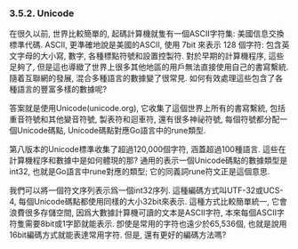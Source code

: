 ### 3.5.2. Unicode


在很久以前, 世界比較簡單的, 起碼計算機就隻有一個ASCII字符集: 美國信息交換標準代碼. ASCII, 更準確地說是美國的ASCII, 使用 7bit 來表示 128 個字符: 包含英文字母的大小寫, 數字, 各種標點符號和設置控製符. 對於早期的計算機程序, 這些足夠了, 但是這也導緻了世界上很多其他地區的用戶無法直接使用自己的書寫繫統. 隨着互聯網的發展, 混合多種語言的數據變了很常見. 如何有效處理這些包含了各種語言的豐富多樣的數據呢?

答案就是使用Unicode(unicode.org), 它收集了這個世界上所有的書寫繫統, 包括重音符號和其他變音符號, 製表符和迴車符, 還有很多神祕符號, 每個符號都分配一個Unicode碼點, Unicode碼點對應Go語言中的rune類型.

第八版本的Unicode標準收集了超過120,000個字符, 涵蓋超過100種語言. 這些在計算機程序和數據中是如何體現的那? 通用的表示一個Unicode碼點的數據類型是int32, 也就是Go語言中rune對應的類型; 它的同義詞rune符文正是這個意思.

我們可以將一個符文序列表示爲一個int32序列. 這種編碼方式叫UTF-32或UCS-4, 每個Unicode碼點都使用同樣的大小32bit來表示. 這種方式比較簡單統一, 它會浪費很多存儲空間, 因爲大數據計算機可讀的文本是ASCII字符, 本來每個ASCII字符隻需要8bit或1字節就能表示. 卽使是常用的字符也遠少於65,536個, 也就是說用16bit編碼方式就能表達常用字符. 但是, 還有更好的編碼方法嗎?





